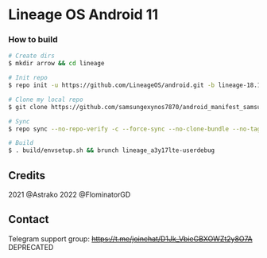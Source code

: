 # Lineage OS Android 11

### How to build ###

```bash
# Create dirs
$ mkdir arrow && cd lineage

# Init repo
$ repo init -u https://github.com/LineageOS/android.git -b lineage-18.1

# Clone my local repo
$ git clone https://github.com/samsungexynos7870/android_manifest_samsung_a3y17lte.git -b lineage-18.1-oss_bsp-vndk .repo/local_manifests

# Sync
$ repo sync --no-repo-verify -c --force-sync --no-clone-bundle --no-tags --optimized-fetch --prune -j`nproc` -v

# Build
$ . build/envsetup.sh && brunch lineage_a3y17lte-userdebug
```

## Credits
2021 @Astrako 2022 @FlominatorGD

## Contact
Telegram support group: <s>https://t.me/joinchat/D1Jk_VbieGBXOWZt2y8O7A</s> DEPRECATED
